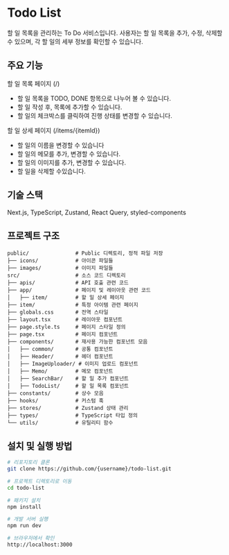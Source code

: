 # Todo List

 할 일 목록을 관리하는 To Do 서비스입니다. 사용자는 할 일 목록을 추가, 수정, 삭제할 수 있으며, 각 할 일의 세부 정보를 확인할 수 있습니다.

## 주요 기능

할 일 목록 페이지 (/)
- 할 일 목록을 TODO, DONE 항목으로 나누어 볼 수 있습니다.
- 할 일 작성 후, 목록에 추가할 수 있습니다.
- 할 일의 체크박스를 클릭하여 진행 상태를 변경할 수 있습니다.

할 일 상세 페이지 (/items/{itemId})
- 할 일의 이름을 변경할 수 있습니다
- 할 일의 메모를 추가, 변경할 수 있습니다.
- 할 일의 이미지를 추가, 변경할 수 있습니다.
- 할 일을 삭제할 수있습니다.

## 기술 스택
Next.js, TypeScript, Zustand, React Query, styled-components

## 프로젝트 구조

```plaintext
public/               # Public 디렉토리, 정적 파일 저장
├── icons/            # 아이콘 파일들
├── images/           # 이미지 파일들
src/                  # 소스 코드 디렉토리
├── apis/             # API 호출 관련 코드
├── app/              # 페이지 및 레이아웃 관련 코드
│   ├── item/         # 할 일 상세 페이지      
├── item/             # 특정 아이템 관련 페이지
├── globals.css       # 전역 스타일
├── layout.tsx        # 레이아웃 컴포넌트
├── page.style.ts     # 페이지 스타일 정의
├── page.tsx          # 페이지 컴포넌트
├── components/       # 재사용 가능한 컴포넌트 모음
│   ├── common/       # 공통 컴포넌트
│   ├── Header/       # 헤더 컴포넌트
│   ├── ImageUploader/ # 이미지 업로드 컴포넌트
│   ├── Memo/         # 메모 컴포넌트
│   ├── SearchBar/    # 할 일 추가 컴포넌트
│   ├── TodoList/     # 할 일 목록 컴포넌트
├── constants/        # 상수 모음
├── hooks/            # 커스텀 훅
├── stores/           # Zustand 상태 관리
├── types/            # TypeScript 타입 정의
└── utils/            # 유틸리티 함수
```

## 설치 및 실행 방법

```bash
# 리포지토리 클론
git clone https://github.com/{username}/todo-list.git

# 프로젝트 디렉토리로 이동
cd todo-list

# 패키지 설치
npm install

# 개발 서버 실행
npm run dev

# 브라우저에서 확인
http://localhost:3000
```

